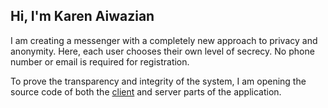 ## Hi, I'm Karen Aiwazian
I am creating a messenger with a completely new approach to privacy and anonymity. Here, each user chooses their own level of secrecy. No phone number or email is required for registration.

To prove the transparency and integrity of the system, I am opening the source code of both the <a href="https://github.com/karenaiwazian/messenger_client">client</a> and server parts of the application.

<!--
**karenaiwazian/karenaiwazian** is a ✨ _special_ ✨ repository because its `README.md` (this file) appears on your GitHub profile.

Here are some ideas to get you started:

- 🔭 I’m currently working on ...
- 🌱 I’m currently learning ...
- 👯 I’m looking to collaborate on ...
- 🤔 I’m looking for help with ...
- 💬 Ask me about ...
- 📫 How to reach me: ...
- 😄 Pronouns: ...
- ⚡ Fun fact: ...
-->
